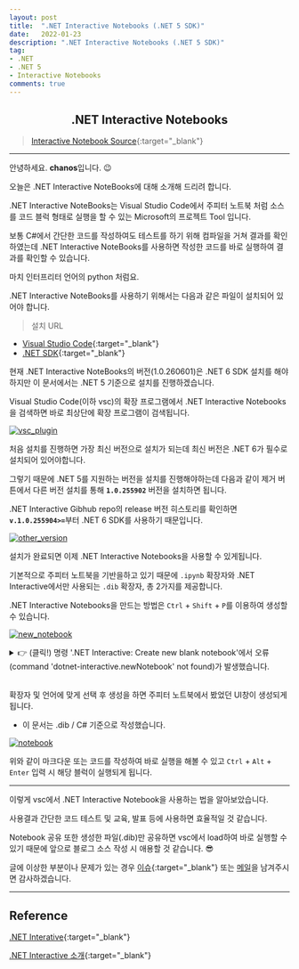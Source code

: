 ```yaml
---
layout: post
title:  ".NET Interactive Notebooks (.NET 5 SDK)"
date:   2022-01-23
description: ".NET Interactive Notebooks (.NET 5 SDK)"
tag: 
- .NET
- .NET 5
- Interactive Notebooks
comments: true
---
```


## <center>.NET Interactive Notebooks</center> 

>[Interactive Notebook Source](https://github.com/chanos-dev/blogcode/tree/master/22-0123){:target="_blank"}

---

안녕하세요. <b>chanos</b>입니다. 😉

오늘은 .NET Interactive NoteBooks에 대해 소개해 드리려 합니다.

.NET Interactive NoteBooks는 Visual Studio Code에서 주피터 노트북 처럼 소스를 코드 블럭 형태로 실행을 할 수 있는 Microsoft의 프로젝트 Tool 입니다.

보통 C#에서 간단한 코드를 작성하여도 테스트를 하기 위해 컴파일을 거쳐 결과를 확인하였는데 .NET Interactive NoteBooks를 사용하면 작성한 코드를 바로 실행하여 결과를 확인할 수 있습니다.

마치 인터프리터 언어의 python 처럼요.

.NET Interactive NoteBooks를 사용하기 위해서는 다음과 같은 파일이 설치되어 있어야 합니다.
> 설치 URL

- [Visual Studio Code](https://code.visualstudio.com/){:target="_blank"}
- [.NET SDK](https://dotnet.microsoft.com/en-us/download/visual-studio-sdks){:target="_blank"}

현재 .NET Interactive NoteBooks의 버전(1.0.260601)은 .NET 6 SDK 설치를 해야하지만 이 문서에서는 .NET 5 기준으로 설치를 진행하겠습니다. 

Visual Studio Code(이하 vsc)의 확장 프로그램에서 .NET Interactive Notebooks을 검색하면 바로 최상단에 확장 프로그램이 검색됩니다.

<a href="{{site.url}}/images/posts/2022-01-23/vsc_plugin.png"><img src= "{{site.url}}/images/posts/2022-01-23/vsc_plugin.png" alt="vsc_plugin"></a>

처음 설치를 진행하면 가장 최신 버전으로 설치가 되는데 최신 버전은 .NET 6가 필수로 설치되어 있어야합니다.

그렇기 때문에 .NET 5를 지원하는 버전을 설치를 진행해야하는데 다음과 같이 제거 버튼에서 다른 버전 설치를 통해 <b>`1.0.255902`</b> 버전을 설치하면 됩니다.

.NET Interactive Gibhub repo의 release 버전 히스토리를 확인하면 <b>`v.1.0.255904>=`</b>부터 .NET 6 SDK를 사용하기 때문입니다.

<a href="{{site.url}}/images/posts/2022-01-23/other_version.png"><img src= "{{site.url}}/images/posts/2022-01-23/other_version.png" alt="other_version"></a>

설치가 완료되면 이제 .NET Interactive Notebooks을 사용할 수 있게됩니다.

기본적으로 주피터 노트북을 기반을하고 있기 때문에 `.ipynb` 확장자와 .NET Interactive에서만 사용되는 `.dib` 확장자, 총 2가지를 제공합니다.

.NET Interactive Notebooks을 만드는 방법은 `Ctrl` + `Shift` + `P`를 이용하여 생성할 수 있습니다.

<a href="{{site.url}}/images/posts/2022-01-23/new_notebook.png"><img src= "{{site.url}}/images/posts/2022-01-23/new_notebook.png" alt="new_notebook"></a>

<details>
<summary>👉 (클릭!) 명령 '.NET Interactive: Create new blank notebook'에서 오류(command 'dotnet-interactive.newNotebook' not found)가 발생했습니다.</summary> 
<div markdown="1">
---
dotnet-interactive가 설치되어있지 않아 발생하는 에러입니다.

[dotnet-interactive](https://www.nuget.org/packages/Microsoft.dotnet-interactive/1.0.255902){:target="_blank"} 사이트로 이동하여 `.NET CLI(Glocal)` 탭에 있는 명령어를 로컬 CLI 창에서 실행하여 설치하면 에러가 나지 않을겁니다.!

---
</div>
</details>
<br>

확장자 및 언어에 맞게 선택 후 생성을 하면 주피터 노트북에서 봤었던 UI창이 생성되게 됩니다.
- 이 문서는 .dib / C# 기준으로 작성했습니다.

<a href="{{site.url}}/images/posts/2022-01-23/notebook.png"><img src= "{{site.url}}/images/posts/2022-01-23/notebook.png" alt="notebook"></a>

위와 같이 마크다운 또는 코드를 작성하여 바로 실행을 해볼 수 있고 `Ctrl` + `Alt` + `Enter` 입력 시 해당 블럭이 실행되게 됩니다.

---
이렇게 vsc에서 .NET Interactive Notebook을 사용하는 법을 알아보았습니다.

사용결과 간단한 코드 테스트 및 교육, 발표 등에 사용하면 효율적일 것 같습니다.

Notebook 공유 또한 생성한 파일(.dib)만 공유하면 vsc에서 load하여 바로 실행할 수 있기 때문에 앞으로 블로그 소스 작성 시 애용할 것 같습니다. 😎


글에 이상한 부분이나 문제가 있는 경우 [이슈](https://github.com/chanos-dev/chanos-dev.github.io/issues){:target="_blank"} 또는 <a href="mailto:{{site.email}}">메일</a>을 남겨주시면 감사하겠습니다.

---

## Reference

[.NET Interative](https://github.com/dotnet/interactive#notebooks-with-net){:target="_blank"}

[.NET Interactive 소개](https://forum.dotnetdev.kr/t/net-interactive/928){:target="_blank"}